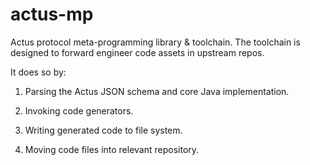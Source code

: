 # actus-mp

Actus protocol meta-programming library &amp; toolchain.  The toolchain is designed to forward engineer code assets in upstream repos.  

It does so by:

1.  Parsing the Actus JSON schema and core Java implementation.

2.  Invoking code generators.

3.  Writing generated code to file system.

4.  Moving code files into relevant repository.